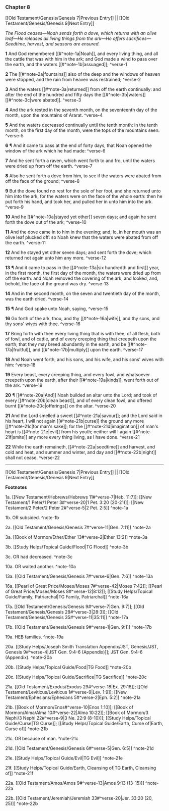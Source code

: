 ### Chapter 8

[[Old Testament/Genesis/Genesis 7|Previous Entry]]  ||  [[Old Testament/Genesis/Genesis 9|Next Entry]]

*The Flood ceases—Noah sends forth a dove, which returns with an olive leaf—He releases all living things from the ark—He offers sacrifices—Seedtime, harvest, and seasons are ensured.*

**1**  And God remembered [[#^note-1a|Noah]], and every living thing, and all the cattle that was with him in the ark: and God made a wind to pass over the earth, and the waters [[#^note-1b|assuaged]]; ^verse-1

**2**  The [[#^note-2a|fountains]] also of the deep and the windows of heaven were stopped, and the rain from heaven was restrained; ^verse-2

**3**  And the waters [[#^note-3a|returned]] from off the earth continually: and after the end of the hundred and fifty days the [[#^note-3b|waters]] [[#^note-3c|were abated]]. ^verse-3

**4**  And the ark rested in the seventh month, on the seventeenth day of the month, upon the mountains of Ararat. ^verse-4

**5**  And the waters decreased continually until the tenth month: in the tenth month, on the first day of the month, were the tops of the mountains seen. ^verse-5

**6**  ¶ And it came to pass at the end of forty days, that Noah opened the window of the ark which he had made: ^verse-6

**7**  And he sent forth a raven, which went forth to and fro, until the waters were dried up from off the earth. ^verse-7

**8**  Also he sent forth a dove from him, to see if the waters were abated from off the face of the ground; ^verse-8

**9**  But the dove found no rest for the sole of her foot, and she returned unto him into the ark, for the waters were on the face of the whole earth: then he put forth his hand, and took her, and pulled her in unto him into the ark. ^verse-9

**10**  And he [[#^note-10a|stayed yet other]] seven days; and again he sent forth the dove out of the ark; ^verse-10

**11**  And the dove came in to him in the evening; and, lo, in her mouth was an olive leaf plucked off: so Noah knew that the waters were abated from off the earth. ^verse-11

**12**  And he stayed yet other seven days; and sent forth the dove; which returned not again unto him any more. ^verse-12

**13**  ¶ And it came to pass in the [[#^note-13a|six hundredth and first]] year, in the first month, the first day of the month, the waters were dried up from off the earth: and Noah removed the covering of the ark, and looked, and, behold, the face of the ground was dry. ^verse-13

**14**  And in the second month, on the seven and twentieth day of the month, was the earth dried. ^verse-14

**15**  ¶ And God spake unto Noah, saying, ^verse-15

**16**  Go forth of the ark, thou, and thy [[#^note-16a|wife]], and thy sons, and thy sons' wives with thee. ^verse-16

**17**  Bring forth with thee every living thing that is with thee, of all flesh, both of fowl, and of cattle, and of every creeping thing that creepeth upon the earth; that they may breed abundantly in the earth, and be [[#^note-17a|fruitful]], and [[#^note-17b|multiply]] upon the earth. ^verse-17

**18**  And Noah went forth, and his sons, and his wife, and his sons' wives with him: ^verse-18

**19**  Every beast, every creeping thing, and every fowl, and whatsoever creepeth upon the earth, after their [[#^note-19a|kinds]], went forth out of the ark. ^verse-19

**20**  ¶ [[#^note-20a|And]] Noah builded an altar unto the Lord; and took of every [[#^note-20b|clean beast]], and of every clean fowl, and offered burnt [[#^note-20c|offerings]] on the altar. ^verse-20

**21**  And the Lord smelled a sweet [[#^note-21a|savour]]; and the Lord said in his heart, I will not again [[#^note-21b|curse]] the ground any more [[#^note-21c|for man's sake]]; for the [[#^note-21d|imagination]] of man's heart is [[#^note-21e|evil]] from his youth; neither will I again [[#^note-21f|smite]] any more every thing living, as I have done. ^verse-21

**22**  While the earth remaineth, [[#^note-22a|seedtime]] and harvest, and cold and heat, and summer and winter, and day and [[#^note-22b|night]] shall not cease. ^verse-22


---
[[Old Testament/Genesis/Genesis 7|Previous Entry]]  ||  [[Old Testament/Genesis/Genesis 9|Next Entry]]


**Footnotes**


1a. [[New Testament/Hebrews/Hebrews 11#^verse-7|Heb. 11:7]]; [[New Testament/1 Peter/1 Peter 3#^verse-20|1 Pet. 3:20 (20-21)]]; [[New Testament/2 Peter/2 Peter 2#^verse-5|2 Pet. 2:5]] ^note-1a

1b. OR subsided. ^note-1b

2a. [[Old Testament/Genesis/Genesis 7#^verse-11|Gen. 7:11]] ^note-2a

3a. [[Book of Mormon/Ether/Ether 13#^verse-2|Ether 13:2]] ^note-3a

3b. [[Study Helps/Topical Guide/Flood|TG Flood]] ^note-3b

3c. OR had decreased. ^note-3c

10a. OR waited another. ^note-10a

13a. [[Old Testament/Genesis/Genesis 7#^verse-6|Gen. 7:6]] ^note-13a

16a. [[Pearl of Great Price/Moses/Moses 7#^verse-42|Moses 7:42]]; [[Pearl of Great Price/Moses/Moses 8#^verse-12|8:12]]; [[Study Helps/Topical Guide/Family, Patriarchal|TG Family, Patriarchal]] ^note-16a

17a. [[Old Testament/Genesis/Genesis 9#^verse-7|Gen. 9:7]]; [[Old Testament/Genesis/Genesis 28#^verse-3|28:3]]; [[Old Testament/Genesis/Genesis 35#^verse-11|35:11]] ^note-17a

17b. [[Old Testament/Genesis/Genesis 9#^verse-1|Gen. 9:1]] ^note-17b

19a. HEB families. ^note-19a

20a. [[Study Helps/Joseph Smith Translation Appendix/JST, Genesis/JST, Genesis 9#^verse-4|JST Gen. 9:4-6 (Appendix)]]; JST Gen. 9:4-6 (Appendix). ^note-20a

20b. [[Study Helps/Topical Guide/Food|TG Food]] ^note-20b

20c. [[Study Helps/Topical Guide/Sacrifice|TG Sacrifice]] ^note-20c

21a. [[Old Testament/Exodus/Exodus 29#^verse-18|Ex. 29:18]]; [[Old Testament/Leviticus/Leviticus 1#^verse-9|Lev. 1:9]]; [[New Testament/Ephesians/Ephesians 5#^verse-2|Eph. 5:2]] ^note-21a

21b. [[Book of Mormon/Enos#^verse-10|Enos 1:10]]; [[Book of Mormon/Alma/Alma 10#^verse-22|Alma 10:22]]; [[Book of Mormon/3 Nephi/3 Nephi 22#^verse-9|3 Ne. 22:9 (8-10)]]; [[Study Helps/Topical Guide/Curse|TG Curse]]; [[Study Helps/Topical Guide/Earth, Curse of|Earth, Curse of]] ^note-21b

21c. OR because of man. ^note-21c

21d. [[Old Testament/Genesis/Genesis 6#^verse-5|Gen. 6:5]] ^note-21d

21e. [[Study Helps/Topical Guide/Evil|TG Evil]] ^note-21e

21f. [[Study Helps/Topical Guide/Earth, Cleansing of|TG Earth, Cleansing of]] ^note-21f

22a. [[Old Testament/Amos/Amos 9#^verse-13|Amos 9:13 (13-15)]] ^note-22a

22b. [[Old Testament/Jeremiah/Jeremiah 33#^verse-20|Jer. 33:20 (20, 25)]] ^note-22b